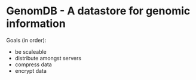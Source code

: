 # GenomDB - A datastore for genomic information

Goals (in order):
- be scaleable
- distribute amongst servers
- compress data
- encrypt data
